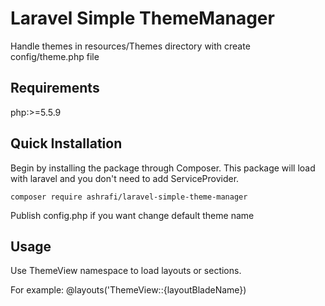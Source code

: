 # Laravel Simple ThemeManager
Handle themes in resources/Themes directory with create config/theme.php file

Requirements
------------
php:>=5.5.9

Quick Installation
------------------
Begin by installing the package through Composer. This package will load with laravel and you don't need to add ServiceProvider.

```__
composer require ashrafi/laravel-simple-theme-manager
```

Publish config.php if you want change default theme name

## Usage
Use ThemeView namespace to load layouts or sections.

For example:
@layouts('ThemeView::{layoutBladeName})
